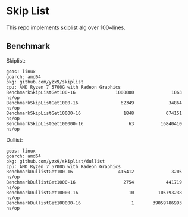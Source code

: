 # Skip List

This repo implements [skiplist](https://homepage.divms.uiowa.edu/~ghosh/skip.pdf) alg over 100~lines.

## Benchmark

Skiplist:

```
goos: linux
goarch: amd64
pkg: github.com/yzx9/skiplist
cpu: AMD Ryzen 7 5700G with Radeon Graphics         
BenchmarkSkipListGet100-16               1000000              1063 ns/op
BenchmarkSkipListGet1000-16                62349             34864 ns/op
BenchmarkSkipListGet10000-16                1848            674151 ns/op
BenchmarkSkipListGet100000-16                 63          16840410 ns/op
```

Dullist:

```
goos: linux
goarch: amd64
pkg: github.com/yzx9/skiplist/dullist
cpu: AMD Ryzen 7 5700G with Radeon Graphics         
BenchmarkDullistGet100-16                 415412              3205 ns/op
BenchmarkDullistGet1000-16                  2754            441719 ns/op
BenchmarkDullistGet10000-16                   10         105793238 ns/op
BenchmarkDullistGet100000-16                   1       39059786993 ns/op
```
